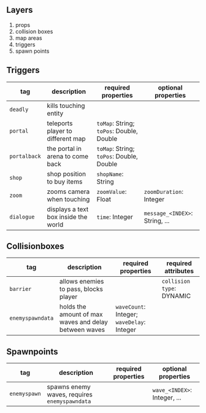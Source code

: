 ## Layers
1. props
2. collision boxes
3. map areas
4. triggers
5. spawn points

## Triggers
| tag          | description                            | required properties                         | optional properties            |
| ------------ | -------------------------------------- | ------------------------------------------- | ------------------------------ |
| `deadly`     | kills touching entity                  |                                             |                                |
| `portal`     | teleports player to different map      | `toMap`: String; `toPos`: Double, Double    |                                |
| `portalback` | the portal in arena to come back       | `toMap`: String; `toPos`: Double, Double    |                                |
| `shop`       | shop position to buy items             | `shopName`: String                          |                                |
| `zoom`       | zooms camera when touching             | `zoomValue`: Float                          | `zoomDuration`: Integer        |
| `dialogue`   | displays a text box inside the world   | `time`: Integer                             | `message_<INDEX>`: String, ... |

## Collisionboxes
| tag              | description                                           | required properties                         | required attributes       |
| ---------------- | ----------------------------------------------------- | ------------------------------------------- | ------------------------- |
| `barrier`        | allows enemies to pass, blocks player                 |                                             | `collision type`: DYNAMIC |
| `enemyspawndata` | holds the amount of max waves and delay between waves | `waveCount`: Integer; `waveDelay`: Integer  |                           |

## Spawnpoints
| tag          | description                                   | required properties                         | optional properties          |
| ------------ | --------------------------------------------- | ------------------------------------------- | ---------------------------- |
| `enemyspawn` | spawns enemy waves, requires `enemyspawndata` |                                             | `wave_<INDEX>`: Integer, ... |
